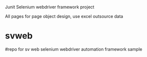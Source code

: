 Junit Selenium webdriver framework project

All pages for page object design, use excel outsource data

# svweb
#repo for sv web selenium webdriver automation framework sample
